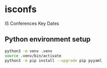 # isconfs
IS Conferences Key Dates

## Python environment setup

```bash
python3 -m venv .venv
source .venv/bin/activate
python3 -m pip install --upgrade pip pyyaml
```